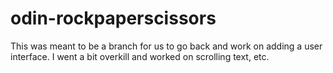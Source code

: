 # odin-rockpaperscissors

This was meant to be a branch for us to go back and work on adding a user interface. I went a bit overkill and worked on scrolling text, etc.